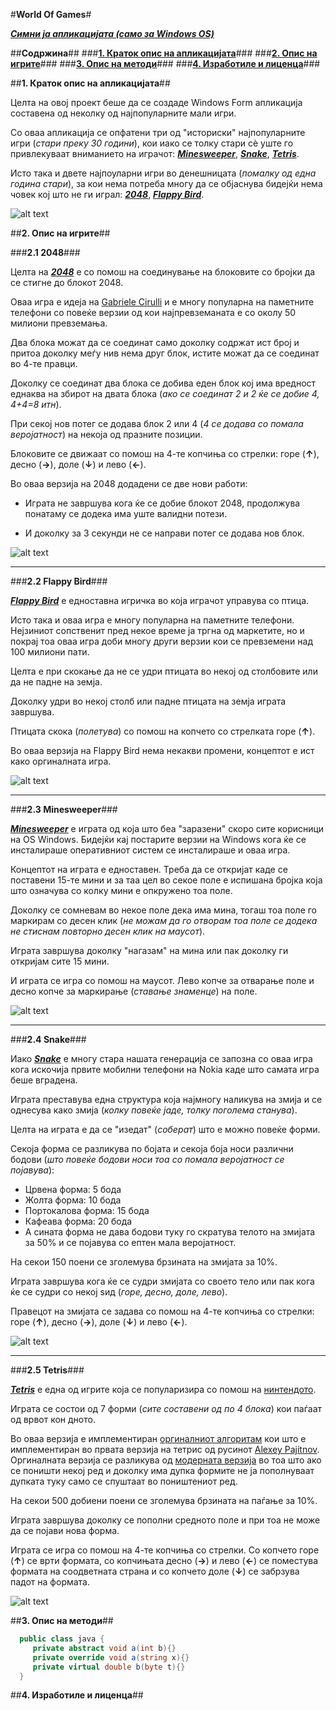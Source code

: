 #**World Of Games**#

**_[Симни ја апликацијата (само за Windows OS)](https://dl.dropboxusercontent.com/s/wd7qst86m7oq8gi/World%20Of%20Games.exe?dl=1&token_hash=AAEVYcYTGyfsXOFv-pLwXMJZgRsPwKMYPXVc7jQPY0PJvg&expiry=1399734667)_**




##**Содржина**##
###**[1. Краток опис на апликацијата](#24-snake)**###
###**[2. Опис на игрите](#2-опис-на-игрите)**###
###**[3. Опис на методи](#3-опис-на-методи)**###
###**[4. Изработиле и лиценца](#4-изработиле-и-лиценца)**###

##**1. Краток опис на апликацијата**##

Целта на овој проект беше да се создаде Windows Form апликација составена од неколку од најпопуларните мали игри.

Со оваа апликација се опфатени три од "историски" најпопуларните игри (_стари преку 30 години_), кои иако се толку стари сè уште го привлекуваат вниманието на играчот: **_[Minesweeper](#23-minesweeper)_**, **_[Snake](#24-snake)_**, **_[Tetris](#25-tetris)_**.

Исто така и двете најпоуларни игри во денешницата (_помалку од една година стари_), за кои нема потреба многу да се објаснува бидејќи нема човек кој што не ги играл: **_[2048](#21-2048)_**, **_[Flappy Bird](#22-flappy-bird)_**.


![alt text](https://photos-1.dropbox.com/t/0/AAAXwar5xsyM1ZLn1SCkVQRGB-vCrMDL8e0l5lb8kYboag/12/297027095/png/1024x768/3/1399744800/0/2/StartWindow.png/5VdqeAeZxXvkQw_Re6IzvDn1gwt7fXzs9ilGYGQguFs "Start Window")




##**2. Опис на игрите**##


###**2.1 2048**###

Целта на ***<a href="http://en.wikipedia.org/wiki/2048_(video_game)" target="_blank">2048</a>*** е со помош на соединување на блоковите со бројки да се стигне до блокот 2048.

Оваа игра е идеја на <a href="https://github.com/gabrielecirulli" target="_blank">Gabriele Cirulli</a> и е многу популарна на паметните телефони со повеќе верзии од кои најпревземаната е со околу 50 милиони превземања.

Два блока можат да се соединат само доколку содржат ист број и притоа доколку меѓу нив нема друг блок, истите можат да се соединат во 4-те правци.

Доколку се соединат два блока се добива еден блок кој има вредност еднаква на збирот на двата блока (_ако се соединат 2 и 2 ќе се добие 4, 4+4=8 итн_).

При секој нов потег се додава блок 2 или 4 (_4 се додава со помала веројатност_) на некоја од празните позиции.

Блоковите се движаат со помош на 4-те копчиња со стрелки: горе (**↑**), десно (**→**), доле (**↓**) и лево (**←**).

Во оваа верзија на 2048 додадени се две нови работи:

* Играта не завршува кога ќе се добие блокот 2048, продолжува понатаму се додека има уште валидни потези.

* И доколку за 3 секунди не се направи потег се додава нов блок.

![alt text](https://photos-2.dropbox.com/t/0/AACO5nbbeunVms8XGaypCi1_jc1oGfBKZzlKe3ZXDWkULQ/12/297027095/png/1024x768/3/1399744800/0/2/2048.png/4d4nwmQYJAjPCqECmO8R-vGp9FCQzlsp2aV2h8QyQAk "2048")

---

###**2.2 Flappy Bird**###

***<a href="http://en.wikipedia.org/wiki/Flappy_Bird" target="_blank">Flappy Bird</a>*** е едноставна игричка во која играчот управува со птица.

Исто така и оваа игра е многу популарна на паметните телефони. Нејзиниот сопственит пред некое време ја тргна од маркетите, но и покрај тоа оваа игра доби многу други верзии кои се превземени над 100 милиони пати.

Целта е при скокање да не се удри птицата во некој од столбовите или да не падне на земја.

Доколку удри во некој столб или падне птицата на земја играта завршува.

Птицата скока (_полетува_) со помош на копчето со стрелката горе (**↑**).

Во оваа верзија на Flappy Bird нема некакви промени, концептот е ист како оргиналната игра.

![alt text](https://photos-6.dropbox.com/t/0/AABRAn24skFWWQD2Vj0caDbmqVKRL6da9KuqyYzX3LAuhw/12/297027095/png/1024x768/3/1399744800/0/2/FlappyBird.png/19azfA0igiifaFrODPoKE9f8WgnYawTh2ivLa6ZeVuU "Flappy Bird")

---

###**2.3 Minesweeper**###

***<a href="http://en.wikipedia.org/wiki/Minesweeper_(video_game)" target="_blank">Minesweeper</a>*** е играта од која што беа "заразени" скоро сите корисници на OS Windows. Бидејќи кај постарите верзии на Windows кога ќе се инсталираше оперативниот систем се инсталираше и оваа игра.

Концептот на играта е едноставен. Треба да се откријат каде се поставени 15-те мини и за таа цел во секое поле е испишана бројка која што означува со колку мини е опкружено тоа поле.

Доколку се сомневам во некое поле дека има мина, тогаш тоа поле го маркирам со десен клик (_не можам да го отворам тоа поле се додека не стиснам повторно десен клик на маусот_).

Играта завршува доколку "нагазам" на мина или пак доколку ги откријам сите 15 мини.

И играта се игра со помош на маусот. Лево копче за отварање поле и десно копче за маркирање (_ставање знаменце_) на поле.

![alt text](https://photos-5.dropbox.com/t/0/AAByYeEiqY23Od7oSz-i4gnM_Z8GH6wbB1M4g4MxnmQV7w/12/297027095/png/1024x768/3/1399744800/0/2/Minesweeper.png/5JU0KpjOGyxVOqJGXffvMpkEMrVda3AjJvSmL-MCJs8 "Minesweeper")

---

###**2.4 Snake**###

Иако ***<a href="http://en.wikipedia.org/wiki/Snake_(video_game)" target="_blank">Snake</a>*** е многу стара нашата генерација се запозна со оваа игра кога искочија првите мобилни телефони на Nokia каде што самата игра беше вградена.

Играта преставува една структура која најмногу наликува на змија и се однесува како змија (_колку повеќе јаде, толку поголема станува_).

Целта на играта е да се "изедат" (_соберат_) што е можно повеќе форми.

Секоја форма се разликува по бојата и секоја боја носи различни бодови (_што повеќе бодови носи тоа со помала веројатност се појавува_):
* Црвена форма: 5 бода
* Жолта форма: 10 бода
* Портокалова форма: 15 бода
* Кафеава форма: 20 бода
* А сината форма не дава бодови туку го скратува телото на змијата за 50% и се појавува со ептен мала веројатност.

На секои 150 поени се зголемува брзината на змијата за 10%.

Играта завршува кога ќе се судри змијата со своето тело или пак кога ќе се судри со некој ѕид (_горе, десно, доле, лево_).

Правецот на змијата се задава со помош на 4-те копчиња со стрелки: горе (**↑**), десно (**→**), доле (**↓**) и лево (**←**).

![alt text](https://photos-5.dropbox.com/t/0/AACHfv8iMt4MahQfsIiMFwxI30-Xxn2I5GQ0j3rYR0suSw/12/297027095/png/1024x768/3/1399744800/0/2/Snake.png/aYfSQMT36Hf0EgJNRsrgh9Tbt2Nk86iU3S5GcNSy41w "Snake")

---

###**2.5 Tetris**###

***<a href="http://en.wikipedia.org/wiki/Tetris" target="_blank">Tetris</a>*** е една од игрите која се популаризира со помош на <a href="http://en.wikipedia.org/wiki/Nintendo" target="_blank">нинтендото</a>.

Играта се состои од 7 форми (_сите составени од по 4 блока_) кои паѓаат од врвот кон дното.

Во оваа верзија е имплементиран <a href="http://upload.wikimedia.org/wikipedia/commons/0/0d/Tetris_gravity_%28simple%29.png" target="_blank">оргиналниот алгоритам</a> кои што е имплементиран во првата верзија на тетрис од русинот <a href="http://en.wikipedia.org/wiki/Alexey_Pajitnov" target="_blank">Alexey Pajitnov</a>. Оргиналната верзија се разликува од <a href="http://upload.wikimedia.org/wikipedia/commons/1/1b/Tetris_gravity_%28natural%29.png" target="_blank">модерната верзија</a> во тоа што ако се поништи некој ред и доколку има дупка формите не ја пополнуваат дупката туку само се спуштаат во поништениот ред.

На секои 500 добиени поени се зголемува брзината на паѓање за 10%.

Играта завршува доколку се пополни средното поле и при тоа не може да се појави нова форма.

Играта се игра со помош на 4-те копчиња со стрелки. Со копчето горе (**↑**) се врти формата, со копчињата десно (**→**) и лево (**←**) се поместува формата на соодветната страна и со копчето доле (**↓**) се забрзува падот на формата.

![alt text](https://photos-1.dropbox.com/t/0/AAAsDNI6t5vQeXDnQa01u4_Er7AuHM-jvQAsll4s51Yxww/12/297027095/png/1024x768/3/1399744800/0/2/Tetris.png/ZaZLIltYcXFkPXUpCYZrT0XpBmfsmG1BaYtlEl3kTrQ "Tetris")




##**3. Опис на методи**##


```c#
  public class java {
     private abstract void a(int b){}
     private override void a(string x){}
     private virtual double b(byte t){}
  }
```




##**4. Изработиле и лиценца**##
